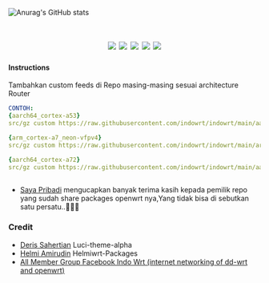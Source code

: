 ![Anurag's GitHub stats](https://github-readme-stats.vercel.app/api?username=indowrt&show_icons=true&theme=radical)
<div align="center">
<h1 align="center"indowrt</h1>
<img src="https://img.shields.io/github/issues/indowrt/indowrt?color=green">
<img src="https://img.shields.io/github/stars/indowrt/indowrt?color=yellow">
<img src="https://img.shields.io/github/forks/indowrt/indowrt?color=orange">
<img src="https://img.shields.io/github/license/indowrt/indowrt?color=ff69b4">
<img src="https://img.shields.io/github/languages/code-size/indowrt/indowrt?color=blueviolet">
</div>










#### Instructions
Tambahkan custom feeds di Repo masing-masing sesuai architecture Router
```yaml
CONTOH:
{aarch64_cortex-a53}
src/gz custom https://raw.githubusercontent.com/indowrt/indowrt/main/aarch64_cortex-a53

{arm_cortex-a7_neon-vfpv4}
src/gz custom https://raw.githubusercontent.com/indowrt/indowrt/main/arm_cortex-a7_neon-vfpv4

{aarch64_cortex-a72}
src/gz custom https://raw.githubusercontent.com/indowrt/indowrt/main/aarch64_cortex-a72



```
+ [Saya Pribadi](https://www.facebook.com/AnggaBaonks?mibextid=ZbWKwL) mengucapkan banyak terima kasih kepada pemilik repo yang sudah share packages openwrt nya,Yang tidak bisa di sebutkan satu persatu..🙏🙏🙏


### Credit
+ [Deris Sahertian](https://github.com/derisamedia) Luci-theme-alpha
+ [Helmi Amirudin](https://helmiau.com/blog) Helmiwrt-Packages
+ [All Member Group Facebook Indo Wrt (internet networking of dd-wrt and openwrt)
 ]( https://web.facebook.com/groups/xderm)
